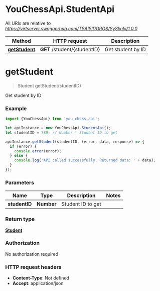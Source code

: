 # YouChessApi.StudentApi

All URIs are relative to *https://virtserver.swaggerhub.com/TSAISIDOROS/SySkaki/1.0.0*

Method | HTTP request | Description
------------- | ------------- | -------------
[**getStudent**](StudentApi.md#getStudent) | **GET** /student/{studentID} | Get student by ID

<a name="getStudent"></a>
# **getStudent**
> Student getStudent(studentID)

Get student by ID

### Example
```javascript
import {YouChessApi} from 'you_chess_api';

let apiInstance = new YouChessApi.StudentApi();
let studentID = 789; // Number | Student ID to get

apiInstance.getStudent(studentID, (error, data, response) => {
  if (error) {
    console.error(error);
  } else {
    console.log('API called successfully. Returned data: ' + data);
  }
});
```

### Parameters

Name | Type | Description  | Notes
------------- | ------------- | ------------- | -------------
 **studentID** | **Number**| Student ID to get | 

### Return type

[**Student**](Student.md)

### Authorization

No authorization required

### HTTP request headers

 - **Content-Type**: Not defined
 - **Accept**: application/json

